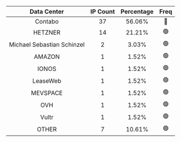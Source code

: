 | Data Center | IP Count | Percentage | Freq |
|:------------:|:--------:|:-----------:|:-----:|
| Contabo | 37 | 56.06% | 🔴 |
| HETZNER | 14 | 21.21% | 🟢 |
| Michael Sebastian Schinzel | 2 | 3.03% | 🟢 |
| AMAZON | 1 | 1.52% | 🟢 |
| IONOS | 1 | 1.52% | 🟢 |
| LeaseWeb | 1 | 1.52% | 🟢 |
| MEVSPACE | 1 | 1.52% | 🟢 |
| OVH | 1 | 1.52% | 🟢 |
| Vultr | 1 | 1.52% | 🟢 |
| OTHER | 7 | 10.61% | 🟢 |